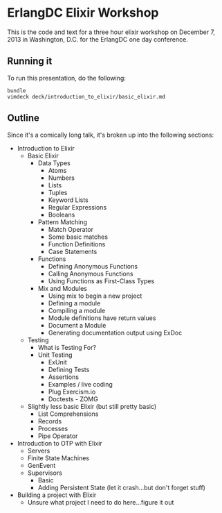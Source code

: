 # ErlangDC Elixir Workshop

This is the code and text for a three hour elixir workshop on December 7, 2013
in Washington, D.C. for the ErlangDC one day conference.

## Running it
To run this presentation, do the following:

```
bundle
vimdeck deck/introduction_to_elixir/basic_elixir.md
```

## Outline

Since it's a comically long talk, it's broken up into the following sections:

- Introduction to Elixir
  - Basic Elixir
    - Data Types
      - Atoms
      - Numbers
      - Lists
      - Tuples
      - Keyword Lists
      - Regular Expressions
      - Booleans
    - Pattern Matching
      - Match Operator
      - Some basic matches 
      - Function Definitions
      - Case Statements
    - Functions
      - Defining Anonymous Functions
      - Calling Anonymous Functions
      - Using Functions as First-Class Types
    - Mix and Modules
      - Using mix to begin a new project
      - Defining a module
      - Compiling a module
      - Module definitions have return values
      - Document a Module
      - Generating documentation output using ExDoc
  - Testing
    - What is Testing For?
    - Unit Testing
      - ExUnit
      - Defining Tests
      - Assertions
      - Examples / live coding
      - Plug Exercism.io
      - Doctests - ZOMG
  - Slightly less basic Elixir (but still pretty basic)
    - List Comprehensions
    - Records
    - Processes
    - Pipe Operator
- Introduction to OTP with Elixir
  - Servers
  - Finite State Machines
  - GenEvent
  - Supervisors
    - Basic
    - Adding Persistent State (let it crash...but don't forget stuff)
- Building a project with Elixir
  - Unsure what project I need to do here...figure it out

